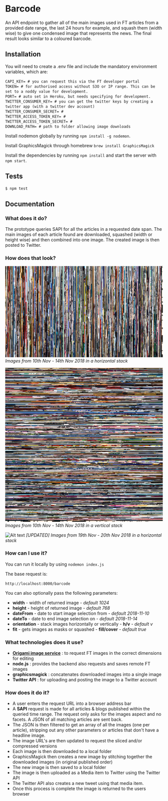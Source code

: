 # Barcode

An API endpoint to gather all of the main images used in FT articles from a provided date range, the last 24 hours for example, and squash them (width wise) to give one condensed image that represents the news. The final result looks similar to a coloured barcode.


## Installation

You will need to create a .env file and include the mandatory environment variables, which are:

```
CAPI_KEY= # you can request this via the FT developer portal
TOKEN= # for authorised access without S3O or IP range. This can be set to a noddy value for development.
PORT= # auto set in Heroku, but needs specifying for development.
TWITTER_CONSUMER_KEY= # you can get the twitter keys by creating a twitter app (with a twitter dev account)
TWITTER_CONSUMER_SECRET= # 
TWITTER_ACCESS_TOKEN_KEY= # 
TWITTER_ACCESS_TOKEN_SECRET= # 
DOWNLOAD_PATH= # path to folder allowing image downloads
```

Install nodemon globally by running `npm install -g nodemon`.

Install GraphicsMagick through homebrew `brew install GraphicsMagick`

Install the dependencies by running `npm install` and start the server with `npm start`.


## Tests

```sh
$ npm test
```

## Documentation 

### What does it do?

The prototype queries SAPI for all the articles in a requested date span.
The main images of each article found are downloaded, squashed (width or height wise) and then combined into one image.
The created image is then posted to Twitter. 

### How does that look?

![Alt text](./docs/example_horizontal.jpg?raw=true "Example Horizontal Barcode image")
*Images from 10th Nov - 14th Nov 2018 in a horizontal stack*

![Alt text](./docs/example_vertical.jpg?raw=true "Example Vertical Barcode image")
*Images from 10th Nov - 14th Nov 2018 in a vertical stack*

![Alt text](./docs/updated_horizontal.png?raw=true "Example (updated) Horizontal Barcode image")
*[UPDATED] Images from 19th Nov - 20th Nov 2018 in a horizontal stack*


### How can I use it?

You can run it locally by using ```nodemon index.js``` 

The base request is:
```
http://localhost:8000/barcode
```

You can also optionally pass the following parameters:

+ **width** - width of returned image - *default 1024* 
+ **height** - height of returned image - *default 768*
+ **dateFrom** - date to start image selection from - *default 2018-11-10*
+ **dateTo** - date to end image selection on - *default 2018-11-14*
+ **orientation** - stack images horizontally or vertically - **h/v** - *default v*
+ **fit** - gets images as masks or squashed - **fill/cover** - *default true*


### What technologies does it use?

+ **[Origami image service](https://www.ft.com/__origami/service/image/v2)** : to request FT images in the correct dimensions for editing
+ **node.js** : provides the backend also requests and saves remote FT images
+ **graphicsmagick** : concatenates downloaded images into a single image
+ **Twitter API** : for uploading and posting the image to a Twitter account


### How does it do it?

+ A user enters the request URL into a browser address bar
+ A **SAPI** request is made for all articles & blogs published within the queried time range. The request only asks for the images aspect and no facets. A JSON of all matching articles are sent back.
+ The JSON is then filtered to get an array of all the images (one per article), stripping out any other parameters or articles that don't have a headline image.
+ The image URL's are then updated to request the sliced and/or compressed versions
+ Each image is then downloaded to a local folder
+ GraphicsMagick then creates a new image by stitching together the downloaded images (in original published order)
+ The new image is then saved to a local folder
+ The image is then uploaded as a Media item to Twitter using the Twitter API
+ The Twitter API also creates a new tweet using that media item.
+ Once this process is complete the image is returned to the users browser
